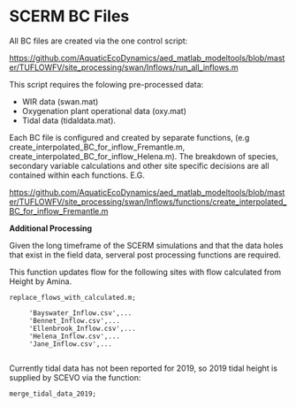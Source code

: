 # SCERM BC Files

All BC files are created via the one control script:

https://github.com/AquaticEcoDynamics/aed_matlab_modeltools/blob/master/TUFLOWFV/site_processing/swan/Inflows/run_all_inflows.m

This script requires the folowing pre-processed data:

- WIR data (swan.mat)
- Oxygenation plant operational data (oxy.mat)
- Tidal data (tidaldata.mat).

Each BC file is configured and created by separate functions, (e.g create_interpolated_BC_for_inflow_Fremantle.m, create_interpolated_BC_for_inflow_Helena.m). The breakdown of species, secondary variable calculations and other site specific decisions are all contained within each functions. 
E.G. 

https://github.com/AquaticEcoDynamics/aed_matlab_modeltools/blob/master/TUFLOWFV/site_processing/swan/Inflows/functions/create_interpolated_BC_for_inflow_Fremantle.m

**Additional Processing**

Given the long timeframe of the SCERM simulations and that the data holes that exist in the field data, serveral post processing functions are required.

This function updates flow for the following sites with flow calculated from Height by Amina.
```
replace_flows_with_calculated.m; 

     'Bayswater_Inflow.csv',...
     'Bennet_Inflow.csv',...
     'Ellenbrook_Inflow.csv',...
     'Helena_Inflow.csv',...
     'Jane_Inflow.csv',...
     
 ```    
Currently tidal data has not been reported for 2019, so 2019 tidal height is supplied by SCEVO via the function:
```
merge_tidal_data_2019;
```

